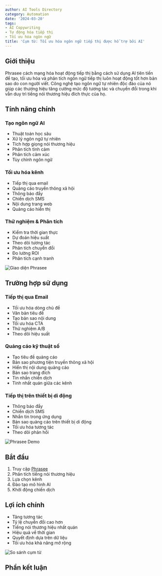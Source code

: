 ```yaml
---
author: AI Tools Directory
category: Automation
date: '2024-03-20'
tags:
- AI Copywriting
- Tự động hóa tiếp thị
- Tối ưu hóa ngôn ngữ
title: 'Cụm từ: Tối ưu hóa ngôn ngữ tiếp thị được hỗ trợ bởi AI'
---
```


## Giới thiệu

Phrasee cách mạng hóa hoạt động tiếp thị bằng cách sử dụng AI tiên tiến để tạo, tối ưu hóa và phân tích ngôn ngữ tiếp thị luôn hoạt động tốt hơn bản sao do con người viết. Công nghệ tạo ngôn ngữ tự nhiên độc đáo của nó giúp các thương hiệu tăng cường mức độ tương tác và chuyển đổi trong khi vẫn duy trì tiếng nói thương hiệu đích thực của họ.

## Tính năng chính

### Tạo ngôn ngữ AI
- Thuật toán học sâu
- Xử lý ngôn ngữ tự nhiên
- Tích hợp giọng nói thương hiệu
- Phân tích tình cảm
- Phân tích cảm xúc
- Tùy chỉnh ngôn ngữ

### Tối ưu hóa kênh
- Tiếp thị qua email
- Quảng cáo truyền thông xã hội
- Thông báo đẩy
- Chiến dịch SMS
- Nội dung trang web
- Quảng cáo hiển thị

### Thử nghiệm & Phân tích
- Kiểm tra thời gian thực
- Dự đoán hiệu suất
- Theo dõi tương tác
- Phân tích chuyển đổi
- Đo lường ROI
- Phân tích cạnh tranh

![Giao diện Phrasee](/imgs/phrasee/interface.jpg)

## Trường hợp sử dụng

### Tiếp thị qua Email
- Tối ưu hóa dòng chủ đề
- Văn bản tiêu đề
- Tạo bản sao nội dung
- Tối ưu hóa CTA
- Thử nghiệm A/B
- Theo dõi hiệu suất

### Quảng cáo kỹ thuật số
- Tạo tiêu đề quảng cáo
- Bản sao phương tiện truyền thông xã hội
- Hiển thị nội dung quảng cáo
- Bản sao trang đích
- Tin nhắn chiến dịch
- Tính nhất quán giữa các kênh

### Tiếp thị trên thiết bị di động
- Thông báo đẩy
- Chiến dịch SMS
- Nhắn tin trong ứng dụng
- Bản sao quảng cáo trên thiết bị di động
- Tối ưu hóa tương tác
- Theo dõi phản hồi

![Phrasee Demo](/imgs/phrasee/demo.jpg)

## Bắt đầu

1. Truy cập [Phrasee](https://phrasee.co)
2. Phân tích tiếng nói thương hiệu
3. Lựa chọn kênh
4. Đào tạo mô hình AI
5. Khởi động chiến dịch

## Lợi ích chính

- Tăng tương tác
- Tỷ lệ chuyển đổi cao hơn
- Tiếng nói thương hiệu nhất quán
- Hiệu quả về thời gian
- Quyết định dựa trên dữ liệu
- Tối ưu hóa khả năng mở rộng

![So sánh cụm từ](/imgs/phrasee/comparison.jpg)

## Phần kết luận